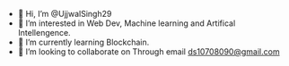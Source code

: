 - 👋 Hi, I’m @UjjwalSingh29
- 👀 I’m interested in Web Dev, Machine learning and Artifical Intellengence.
- 🌱 I’m currently learning Blockchain.
- 💞️ I’m looking to collaborate on Through email ds10708090@gmail.com

<!---
UjjwalSingh29/UjjwalSingh29 is a ✨ special ✨ repository because its `README.md` (this file) appears on your GitHub profile.
You can click the Preview link to take a look at your changes.
--->
